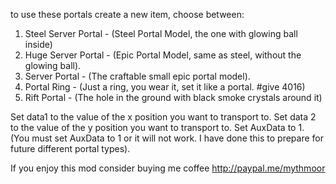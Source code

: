 to use these portals create a new item, choose between:
1. Steel Server Portal - (Steel Portal Model, the one with glowing ball inside)
2. Huge Server Portal - (Epic Portal Model, same as steel, without the glowing ball).
3. Server Portal - (The craftable small epic portal model).
4. Portal Ring - (Just a ring,  you wear it, set it like a portal. #give 4016)
5. Rift Portal - (The hole in the ground with black smoke crystals around it)

Set data1 to the value of the x position you want to transport to.
Set data 2 to the value of the y position you want to transport to.
Set AuxData to 1. (You must set AuxData to 1 or it will not work. I have done this to prepare for future different portal types).

If you enjoy this mod consider buying me coffee http://paypal.me/mythmoor
